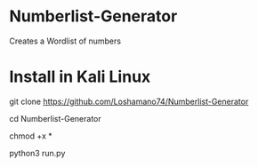 # Numberlist-Generator
Creates a Wordlist of numbers


# Install in Kali Linux

git clone https://github.com/Loshamano74/Numberlist-Generator

cd Numberlist-Generator

chmod +x *

python3 run.py


